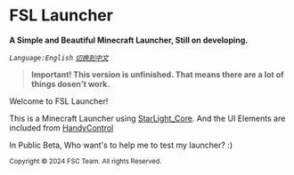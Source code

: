 # FSL Launcher
**A Simple and Beautiful Minecraft Launcher, Still on developing.**

_`Language:English`_
_[`切换到中文`](https://github.com/FutureStudios-FSC/FSL-Launcher/blob/master/README-cn.md)_

> **Important! This version is unfinished. That means there are a lot of things dosen't work.**

Welcome to FSL Launcher!

This is a Minecraft Launcher using [StarLight_Core](https://luzhou.wiki). And the UI Elements are included from [HandyControl](https://handyorg.github.io/handycontrol)

In Public Beta, Who want's to help me to test my launcher? :)

<sub>Copyright &copy; 2024 FSC Team. All rights Reserved.</sub>
